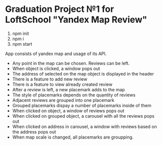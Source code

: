 # Graduation Project №1 for LoftSchool "Yandex Map Review"

1. npm init
2. npm i
3. npm start

App consists of yandex map and usage of its API.

- Any point in the map can be chosen. Reviews can be left.
- When object is clicked, a window pops out
- The address of selected on the map object is displayed in the header
- There is a feature to add new review
- There is a feature to view already created review
- After a review is left, a new placemark adds to the map
- The style of placemarks depends on the quantity of reviews
- Adjacent reviews are grouped into one placemark
- Grouped placemarks dispay a number of placemarks inside of them
- When clicked on object, a window of reviews pops out
- When clicked on grouped object, a carousel with all the reviews pops out
- When clicked on address in carousel, a window with reviews based on the
  address pops out
- When map scale is changed, all placemarks are groupping.
